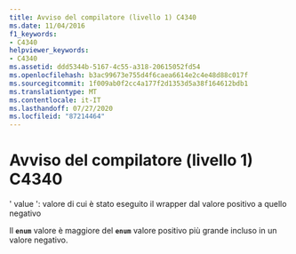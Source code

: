 ```yaml
---
title: Avviso del compilatore (livello 1) C4340
ms.date: 11/04/2016
f1_keywords:
- C4340
helpviewer_keywords:
- C4340
ms.assetid: ddd5344b-5167-4c55-a318-20615052fd54
ms.openlocfilehash: b3ac99673e755d4f6caea6614e2c4e48d88c017f
ms.sourcegitcommit: 1f009ab0f2cc4a177f2d1353d5a38f164612bdb1
ms.translationtype: MT
ms.contentlocale: it-IT
ms.lasthandoff: 07/27/2020
ms.locfileid: "87214464"
---
```

# <a name="compiler-warning-level-1-c4340"></a>Avviso del compilatore (livello 1) C4340

' value ': valore di cui è stato eseguito il wrapper dal valore positivo a quello negativo

Il **`enum`** valore è maggiore del **`enum`** valore positivo più grande incluso in un valore negativo.
